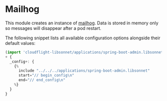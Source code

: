 # Mailhog

This module creates an instance of
[mailhog](https://github.com/mailhog/MailHog). Data is stored in memory only so
messages will disappear after a pod restart.

The following snippet lists all available configuration options alongside their default values:

```.ts
(import 'cloudflight-libsonnet/applications/spring-boot-admin.libsonnet')
+ {
  _config+: {
    {%
      include "../../../applications/spring-boot-admin.libsonnet"
      start="// begin_config\n"
      end="// end_config\n"
    %}
  }
}
```
